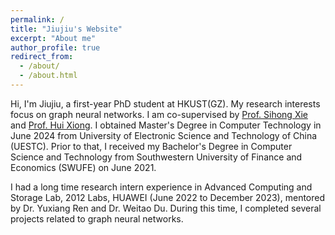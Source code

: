 ```yaml
---
permalink: /
title: "Jiujiu's Website"
excerpt: "About me"
author_profile: true
redirect_from: 
  - /about/
  - /about.html
---
```


Hi, I'm Jiujiu, a first-year PhD student at HKUST(GZ). My research interests focus on graph neural networks. I am co-supervised by [Prof. Sihong Xie](https://sihongxie.github.io/) and [Prof. Hui Xiong](https://scholar.google.com/citations?user=cVDF1tkAAAAJ&hl=en). I obtained Master's Degree in Computer Technology in June 2024 from University of Electronic Science and Technology of China (UESTC). Prior to that, I received my Bachelor's Degree in Computer Science and Technology from Southwestern University of Finance and Economics (SWUFE) on June 2021. 

I had a long time research intern experience in Advanced Computing and Storage Lab, 2012 Labs, HUAWEI (June 2022 to December 2023), mentored by Dr. Yuxiang Ren and Dr. Weitao Du. During this time, I completed several projects related to graph neural networks.

